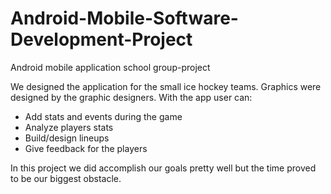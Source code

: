 # Android-Mobile-Software-Development-Project

Android mobile application school group-project

We designed the application for the small ice hockey teams. Graphics were designed by the graphic designers. With the app user can:
- Add stats and events during the game
- Analyze players stats
- Build/design lineups
- Give feedback for the players

In this project we did accomplish our goals pretty well but the time proved to be our biggest obstacle.
